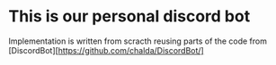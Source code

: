 # This is our personal discord bot

Implementation is written from scracth reusing parts of the code from [DiscordBot][https://github.com/chalda/DiscordBot/]